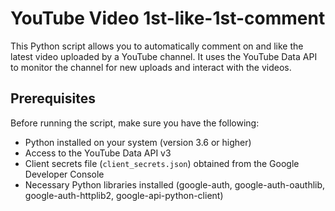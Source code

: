 # YouTube Video 1st-like-1st-comment

This Python script allows you to automatically comment on and like the latest video uploaded by a YouTube channel. It uses the YouTube Data API to monitor the channel for new uploads and interact with the videos.

## Prerequisites

Before running the script, make sure you have the following:

- Python installed on your system (version 3.6 or higher)
- Access to the YouTube Data API v3
- Client secrets file (`client_secrets.json`) obtained from the Google Developer Console
- Necessary Python libraries installed (google-auth, google-auth-oauthlib, google-auth-httplib2, google-api-python-client)